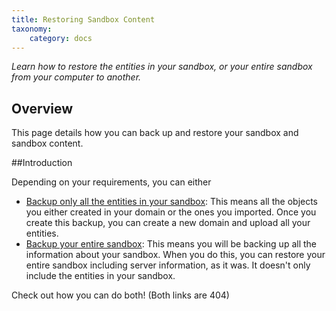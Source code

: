 ```yaml
---
title: Restoring Sandbox Content
taxonomy:
    category: docs
---
```


*Learn how to restore the entities in your sandbox, or your entire sandbox from your computer to another.*

## Overview

This page details how you can back up and restore your sandbox and sandbox content. 

##Introduction

Depending on your requirements, you can either
- [Backup only all the entities in your sandbox](/backup-entities): This means all the objects you either created in your domain or the ones you imported. Once you create this backup, you can create a new domain and upload all your entities.  
- [Backup your entire sandbox](/backup-sandbox): This means you will be backing up all the information about your sandbox. When you do this, you can restore your entire sandbox including server information, as it was. It doesn't only include the entities in your sandbox. 

Check out how you can do both! (Both links are 404) 

